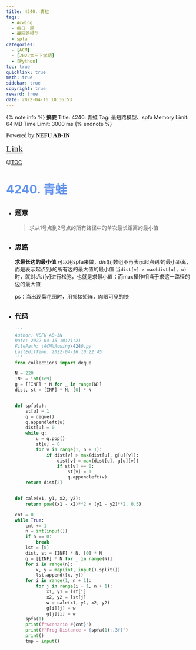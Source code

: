 ```yaml
---
title: 4240. 青蛙
tags:
  - Acwing
  - 每日一题
  - 最短路模型
  - spfa
categories:
  - [ACM]
  - [2022大三下学期]
  - [Python]
toc: true
quicklink: true
math: true
sidebar: true
copyright: true
reward: true
date: 2022-04-16 10:36:53
---
```



{% note info %}
**摘要**
Title: 4240. 青蛙
Tag: 最短路模型、spfa
Memory Limit: 64 MB
Time Limit: 3000 ms
{% endnote %}
<!-- more -->

<font size=3 face=楷体>Powered by:**NEFU AB-IN**</font>

<font color=#FFA500 size=5 face=楷体>[Link](https://www.acwing.com/problem/content/description/4243/)</font>

@[TOC](文章目录)

# <font color=#6495ED size=6>4240. 青蛙</font>

* ## <font size=4 face=粗体>题意</font>

  >求从1号点到2号点的所有路径中的单次最长距离的最小值

* ## <font size=4 face=粗体>思路</font>

  **求最长边的最小值**
  可以用spfa来做，$dist[i]$数组不再表示起点到$i$的最小距离，而是表示起点到$i$的所有边的最大值的最小值
  当`dist[v] > max(dist[u], w)`时，就对$dist[v]$进行松弛，也就是求最小值；而max操作相当于求这一路径的边的最大值

  ps：当出现菊花图时，用邻接矩阵，肉眼可见的快

* ## <font size=4 face=粗体>代码</font>

  ```python
  '''
  Author: NEFU AB-IN
  Date: 2022-04-16 10:21:21
  FilePath: \ACM\Acwing\4240.py
  LastEditTime: 2022-04-16 10:22:45
  '''
  from collections import deque

  N = 220
  INF = int(1e9)
  g = [[INF] * N for _ in range(N)]
  dist, st = [INF] * N, [0] * N


  def spfa(u):
      st[u] = 1
      q = deque()
      q.appendleft(u)
      dist[u] = 0
      while q:
          u = q.pop()
          st[u] = 0
          for v in range(1, n + 1):
              if dist[v] > max(dist[u], g[u][v]):
                  dist[v] = max(dist[u], g[u][v])
                  if st[v] == 0:
                      st[v] = 1
                      q.appendleft(v)
      return dist[2]


  def cale(x1, y1, x2, y2):
      return pow((x1 - x2)**2 + (y1 - y2)**2, 0.5)

  cnt = 0
  while True:
      cnt += 1
      n = int(input())
      if n == 0:
          break
      lst = [0]
      dist, st = [INF] * N, [0] * N
      g = [[INF] * N for _ in range(N)]
      for i in range(n):
          x, y = map(int, input().split())
          lst.append([x, y])
      for i in range(1, n + 1):
          for j in range(i + 1, n + 1):
              x1, y1 = lst[i]
              x2, y2 = lst[j]
              w = cale(x1, y1, x2, y2)
              g[i][j] = w
              g[j][i] = w
      spfa(1)
      print(f"Scenario #{cnt}")
      print(f"Frog Distance = {spfa(1):.3f}")
      print()
      tmp = input()
  ```